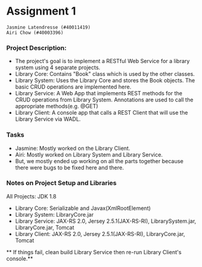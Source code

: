 # Assignment 1
```
Jasmine Latendresse (#40011419)
Airi Chow (#40003396)
```

### Project Description:
- The project's goal is to implement a RESTful Web Service for a library system
  using 4 separate projects.
- Library Core: Contains "Book" class which is used by the other classes.
- Library System: Uses the Library Core and stores the Book objects. The basic CRUD operations are implemented here.
- Library Service: A Web App that implements REST methods for the CRUD operations from Library System. Annotations are used to call the appropriate methods(e.g. @GET)
- Library Client: A console app that calls a REST Client that will use the Library Service via WADL.

### Tasks
- Jasmine: Mostly worked on the Library Client.
- Airi: Mostly worked on Library System and Library Service.
- But, we mostly ended up working on all the parts together because there were bugs to be fixed here and there.

### Notes on Project Setup and Libraries
All Projects: JDK 1.8
- Library Core: Serializable and Javax(XmlRootElement)
- Library System: LibraryCore.jar
- Library Service: JAX-RS 2.0, Jersey 2.5.1(JAX-RS-RI), LibrarySystem.jar, LibraryCore.jar, Tomcat
- Library Client: JAX-RS 2.0, Jersey 2.5.1(JAX-RS-RI), LibraryCore.jar, Tomcat

** If things fail, clean build Library Service then re-run Library Client's console.** 

